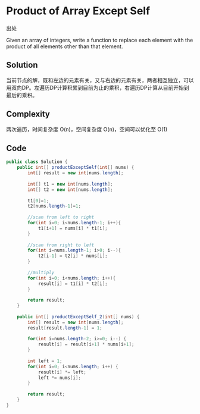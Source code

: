 # Product of Array Except Self

出处

Given an array of integers, write a function to replace each element with the product of all elements other than that element.

## Solution

当前节点的解，既和左边的元素有关，又与右边的元素有关，两者相互独立，可以用双向DP。左遍历DP计算积累到目前为止的乘积，右遍历DP计算从目前开始到最后的乘积。

## Complexity

两次遍历，时间复杂度 O(n)，空间复杂度 O(n)，空间可以优化至 O(1)

## Code  

```java
public class Solution {
    public int[] productExceptSelf(int[] nums) {
        int[] result = new int[nums.length];
 
        int[] t1 = new int[nums.length];
        int[] t2 = new int[nums.length];
     
        t1[0]=1;
        t2[nums.length-1]=1;
     
        //scan from left to right
        for(int i=0; i<nums.length-1; i++){
            t1[i+1] = nums[i] * t1[i];
        }
     
        //scan from right to left
        for(int i=nums.length-1; i>0; i--){
            t2[i-1] = t2[i] * nums[i];
        }
     
        //multiply
        for(int i=0; i<nums.length; i++){
            result[i] = t1[i] * t2[i];
        }
     
        return result;
    }
    
    public int[] productExceptSelf_2(int[] nums) {
        int[] result = new int[nums.length];
        result[result.length-1] = 1;
     
        for(int i=nums.length-2; i>=0; i--) {
            result[i] = result[i+1] * nums[i+1];
        }
     
        int left = 1;
        for(int i=0; i<nums.length; i++) {
            result[i] *= left;
            left *= nums[i];
        }
     
        return result;
    }
}
```


